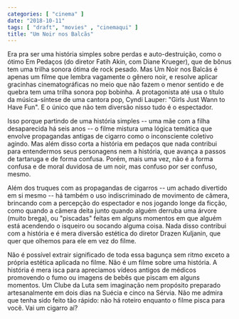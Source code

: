 ```yaml
---
categories: [ "cinema" ]
date: "2018-10-11"
tags: [ "draft", "movies" , "cinemaqui" ]
title: "Um Noir nos Balcãs"
---
```

Era pra ser uma história simples sobre perdas e auto-destruição,
como o ótimo Em Pedaços (do diretor Fatih Akin, com Diane Krueger),
que de bônus tem uma trilha sonora ótima de rock pesado. Mas Um Noir
nos Balcãs é apenas um filme que lembra vagamente o gênero noir, e
resolve aplicar gracinhas cinematográficas no meio que não fazem o menor
sentido e de quebra tem uma trilha sonora pop bobinha. A protagonista
até usa o título da música-síntese de uma cantora pop, Cyndi Lauper:
"Girls Just Wann to Have Fun". E o único que não tem diversão nisso
tudo é o espectador.

Isso porque partindo de uma história simples -- uma mãe com a filha
desaparecida há seis anos -- o filme mistura uma lógica temática
que envolve propagandas antigas de cigarro como o inconsciente coletivo
agindo. Mas além disso corta a história em pedaços que nada contribui
para entendermos seus personagens nem a história, que avança a passos
de tartaruga e de forma confusa. Porém, mais uma vez, não é a forma
confusa e de moral duvidosa de um noir, mas confuso por ser confuso,
mesmo.

Além dos truques com as propagandas de cigarros -- um achado divertido
em si mesmo --  há também o uso indiscriminado de movimento de câmera,
brincando com a percepção do espectador e nos jogando longe da ficção,
como quando a câmera deita junto quando alguém derruba uma árvore
(muito brega), ou "piscadas" feitas em alguns momentos em que alguém
está acendendo o isqueiro ou socando alguma coisa. Nada disso contribui
com a história e é mera diversão estética do diretor Drazen Kuljanin,
que quer que olhemos para ele em vez do filme.

Não é possível extrair significado de toda essa bagunça sem ritmo
exceto a própria estética aplicada no filme. Não é um filme sobre
uma história. A história é mera isca para apreciamos vídeos antigos
de médicos promovendo o fumo ou imagens de bebês que piscam em alguns
momentos. Um Clube da Luta sem imaginação nem propósito preparado
artesanalmente em dois dias na Suécia e cinco na Sérvia. Não me
admira que tenha sido feito tão rápido: não há roteiro enquanto o
filme pisca para você. Vai um cigarro aí?
